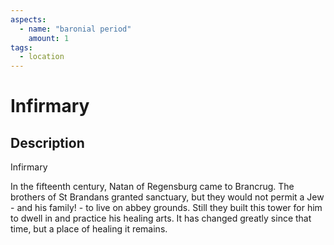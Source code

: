```yaml
---
aspects: 
  - name: "baronial period"
    amount: 1
tags:
  - location
---
```


# Infirmary

## Description
Infirmary

In the fifteenth century, Natan of Regensburg came to Brancrug. The brothers of St Brandans granted sanctuary, but they would not permit a Jew - and his family! - to live on abbey grounds. Still they built this tower for him to dwell in and practice his healing arts. It has changed greatly since that time, but a place of healing it remains.